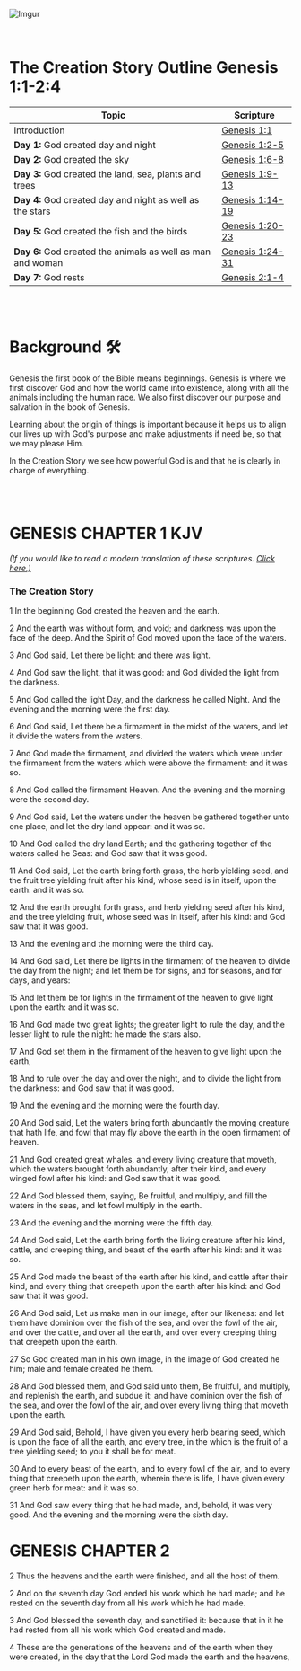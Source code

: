 ![Imgur](https://i.imgur.com/MEQesaHl.jpg)

<br>

# The Creation Story Outline Genesis 1:1-2:4

| Topic           | Scripture         |
|---------------- | ------------- |
| Introduction    | [Genesis 1:1](https://classic.biblegateway.com/passage/?search=Genesis1%3A1&version=NLT) |
| **Day 1:** God created day and night | [Genesis 1:2-5](https://classic.biblegateway.com/passage/?search=Genesis1%3A2-5&version=NLT) |
| **Day 2:** God created the sky | [Genesis 1:6-8](https://classic.biblegateway.com/passage/?search=Genesis1%3A6-8&version=NLT) |
| **Day 3:** God created the land, sea, plants and trees | [Genesis 1:9-13](https://classic.biblegateway.com/passage/?search=Genesis1%3A9-13&version=NLT) |
| **Day 4:** God created day and night as well as the stars | [Genesis 1:14-19](https://classic.biblegateway.com/passage/?search=Genesis1%3A14-19&version=NLT) |
| **Day 5:** God created the fish and the birds | [Genesis 1:20-23](https://classic.biblegateway.com/passage/?search=Genesis1%3A20-23&version=NLT) |
| **Day 6:** God created the animals as well as man and woman | [Genesis 1:24-31](https://classic.biblegateway.com/passage/?search=Genesis1%3A24-31&version=NLT) |
| **Day 7:** God rests | [Genesis 2:1-4](https://classic.biblegateway.com/passage/?search=Genesis2%3A1-4&version=NLT) |

<br>
<br>

# Background :hammer_and_wrench:

Genesis the first book of the Bible means beginnings. Genesis is where we first discover God and how the world came into existence, along with all the animals including the human race. We also first discover our purpose and salvation in the book of Genesis. 

Learning about the origin of things is important because it helps us to align our lives up with God's purpose and make adjustments if need be, so that we may please Him.

In the Creation Story we see how powerful God is and that he is clearly in charge of everything.

<br>
<br>

# GENESIS CHAPTER 1 KJV

*(If you would like to read a modern translation of these scriptures. [Click here.)](https://classic.biblegateway.com/passage/?search=Genesis+1%3A1-2%3A4&version=NLT)*

### **The Creation Story**

1 In the beginning God created the heaven and the earth.

2 And the earth was without form, and void; and darkness was upon the face of the deep. And the Spirit of God moved upon the face of the waters.

3 And God said, Let there be light: and there was light.

4 And God saw the light, that it was good: and God divided the light from the darkness.

5 And God called the light Day, and the darkness he called Night. And the evening and the morning were the first day.

6 And God said, Let there be a firmament in the midst of the waters, and let it divide the waters from the waters.

7 And God made the firmament, and divided the waters which were under the firmament from the waters which were above the firmament: and it was so.

8 And God called the firmament Heaven. And the evening and the morning were the second day.

9 And God said, Let the waters under the heaven be gathered together unto one place, and let the dry land appear: and it was so.

10 And God called the dry land Earth; and the gathering together of the waters called he Seas: and God saw that it was good.

11 And God said, Let the earth bring forth grass, the herb yielding seed, and the fruit tree yielding fruit after his kind, whose seed is in itself, upon the earth: and it was so.

12 And the earth brought forth grass, and herb yielding seed after his kind, and the tree yielding fruit, whose seed was in itself, after his kind: and God saw that it was good.

13 And the evening and the morning were the third day.

14 And God said, Let there be lights in the firmament of the heaven to divide the day from the night; and let them be for signs, and for seasons, and for days, and years:

15 And let them be for lights in the firmament of the heaven to give light upon the earth: and it was so.

16 And God made two great lights; the greater light to rule the day, and the lesser light to rule the night: he made the stars also.

17 And God set them in the firmament of the heaven to give light upon the earth,

18 And to rule over the day and over the night, and to divide the light from the darkness: and God saw that it was good.

19 And the evening and the morning were the fourth day.

20 And God said, Let the waters bring forth abundantly the moving creature that hath life, and fowl that may fly above the earth in the open firmament of heaven.

21 And God created great whales, and every living creature that moveth, which the waters brought forth abundantly, after their kind, and every winged fowl after his kind: and God saw that it was good.

22 And God blessed them, saying, Be fruitful, and multiply, and fill the waters in the seas, and let fowl multiply in the earth.

23 And the evening and the morning were the fifth day.

24 And God said, Let the earth bring forth the living creature after his kind, cattle, and creeping thing, and beast of the earth after his kind: and it was so.

25 And God made the beast of the earth after his kind, and cattle after their kind, and every thing that creepeth upon the earth after his kind: and God saw that it was good.

26 And God said, Let us make man in our image, after our likeness: and let them have dominion over the fish of the sea, and over the fowl of the air, and over the cattle, and over all the earth, and over every creeping thing that creepeth upon the earth.

27 So God created man in his own image, in the image of God created he him; male and female created he them.

28 And God blessed them, and God said unto them, Be fruitful, and multiply, and replenish the earth, and subdue it: and have dominion over the fish of the sea, and over the fowl of the air, and over every living thing that moveth upon the earth.

29 And God said, Behold, I have given you every herb bearing seed, which is upon the face of all the earth, and every tree, in the which is the fruit of a tree yielding seed; to you it shall be for meat.

30 And to every beast of the earth, and to every fowl of the air, and to every thing that creepeth upon the earth, wherein there is life, I have given every green herb for meat: and it was so.

31 And God saw every thing that he had made, and, behold, it was very good. And the evening and the morning were the sixth day.


# GENESIS CHAPTER 2

2 Thus the heavens and the earth were finished, and all the host of them.

2 And on the seventh day God ended his work which he had made; and he rested on the seventh day from all his work which he had made.

3 And God blessed the seventh day, and sanctified it: because that in it he had rested from all his work which God created and made.

4 These are the generations of the heavens and of the earth when they were created, in the day that the Lord God made the earth and the heavens,

